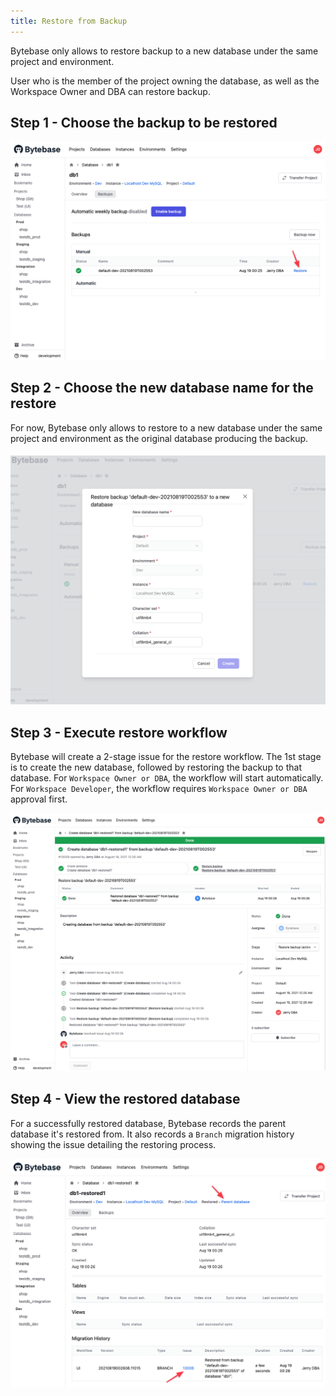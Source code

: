 ```yaml
---
title: Restore from Backup
---
```


<hint-block type="warning">

Bytebase only allows to restore backup to a new database under the same project and environment.

</hint-block>

<hint-block type="info">

User who is the member of the project owning the database, as well as the Workspace Owner and DBA can restore backup.

</hint-block>

## Step 1 - Choose the backup to be restored

![restore-from-backup-step](/static/docs/restore-from-backup-step1.png)

## Step 2 - Choose the new database name for the restore

For now, Bytebase only allows to restore to a new database under the same project and environment as the original database producing the backup.

![restore-from-backup-step](/static/docs/restore-from-backup-step2.png)

## Step 3 - Execute restore workflow

Bytebase will create a 2-stage issue for the restore workflow. The 1st stage is to create the new database, followed by restoring the backup to that database. For `Workspace Owner or DBA`, the workflow will start automatically. For `Workspace Developer`, the workflow requires `Workspace Owner or DBA` approval first.

![restore-from-backup-step](/static/docs/restore-from-backup-step3.png)

## Step 4 - View the restored database

For a successfully restored database, Bytebase records the parent database it's restored from. It also records a `Branch` migration history showing the issue detailing the restoring process.

![restore-from-backup-step](/static/docs/restore-from-backup-step4.png)
